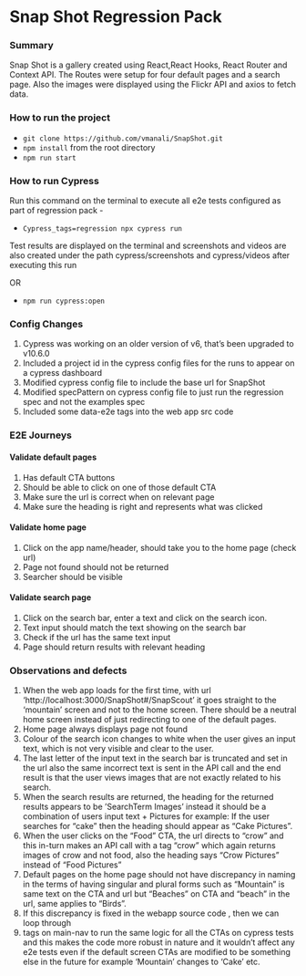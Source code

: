 # Snap Shot Regression Pack

### Summary

Snap Shot is a gallery created using React,React Hooks, React Router and Context API. The Routes were setup for four default pages and a search page. Also the images were displayed using the Flickr API and axios to fetch data.

### How to run the project

- `git clone https://github.com/vmanali/SnapShot.git`
- `npm install` from the root directory
- `npm run start`

### How to run Cypress

Run this command on the terminal to execute all e2e tests configured as part of regression pack -

- `Cypress_tags=regression npx cypress run`

Test results are displayed on the terminal and screenshots and videos are also created under the path cypress/screenshots and cypress/videos after executing this run

OR

- `npm run cypress:open`

### Config Changes

1. Cypress was working on an older version of v6, that’s been upgraded to v10.6.0
2. Included a project id in the cypress config files for the runs to appear on a cypress dashboard
3. Modified cypress config file to include the base url for SnapShot
4. Modified specPattern on cypress config file to just run the regression spec and not the examples spec
5. Included some data-e2e tags into the web app src code

### E2E Journeys

#### Validate default pages

1. Has default CTA buttons
2. Should be able to click on one of those default CTA
3. Make sure the url is correct when on relevant page 
4. Make sure the heading is right and represents what was clicked

#### Validate home page

1. Click on the app name/header, should take you to the home page (check url)
2. Page not found should not be returned
3. Searcher should be visible

#### Validate search page

1. Click on the search bar, enter a text and click on the search icon.
2. Text input should match the text showing on the search bar
3. Check if the url has the same text input
4. Page should return results with relevant heading

### Observations and defects

1. When the web app loads for the first time, with url ‘http://localhost:3000/SnapShot#/SnapScout’ it goes straight to the ‘mountain’ screen and not to the home screen. There should be a neutral home screen instead of just redirecting to one of the default pages.
2. Home page always displays page not found 
3. Colour of the search icon changes to white when the user gives an input text, which is not very visible and clear to the user.
4. The last letter of the input text in the search bar is truncated and set in the url also the same incorrect text is sent in the API call and the end result is that the user views images that are not exactly related to his search.
5. When the search results are returned, the heading for the returned results appears to be ’SearchTerm Images’ instead it should be a combination of users input text + Pictures for example: If the user searches for “cake” then the heading should appear as “Cake Pictures”.
6. When the user clicks on the “Food” CTA, the url directs to “crow” and this in-turn makes an API call with a tag “crow” which again returns images of crow and not food, also the heading says “Crow Pictures” instead of “Food Pictures”
7. Default pages on the home page should not have discrepancy in naming in the terms of having singular and plural forms such as “Mountain” is same text on the CTA and url but “Beaches” on CTA and “beach” in the url, same applies to “Birds”.
8.  If this discrepancy is fixed in the webapp source code , then we can loop through <li> tags on main-nav to run the same logic for all the CTAs on cypress tests and this makes the code more robust in nature and it wouldn’t affect any e2e tests even if the default screen CTAs are modified to be something else in the future for example ‘Mountain’ changes to ‘Cake’ etc.
